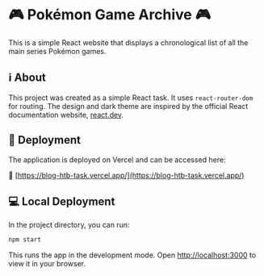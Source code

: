 # 🎮 Pokémon Game Archive 🎮

This is a simple React website that displays a chronological list of all the main series Pokémon games.

## ℹ️ About

This project was created as a simple React task. It uses `react-router-dom` for routing. The design and dark theme are inspired by the official React documentation website, [react.dev](https://react.dev/).

## 🚀 Deployment

The application is deployed on Vercel and can be accessed here:

🔗 [https://blog-htb-task.vercel.app/](https://blog-htb-task.vercel.app/)

## 💻 Local Deployment

In the project directory, you can run:

```sh
npm start
```

This runs the app in the development mode.
Open [http://localhost:3000](http://localhost:3000) to view it in your browser.
